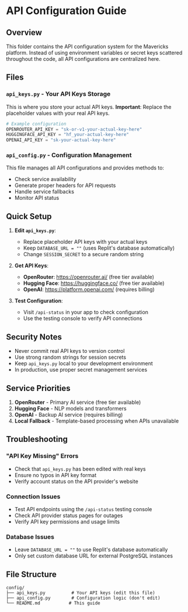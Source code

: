 # API Configuration Guide

## Overview
This folder contains the API configuration system for the Mavericks platform. Instead of using environment variables or secret keys scattered throughout the code, all API configurations are centralized here.

## Files

### `api_keys.py` - Your API Keys Storage
This is where you store your actual API keys. **Important**: Replace the placeholder values with your real API keys.

```python
# Example configuration
OPENROUTER_API_KEY = "sk-or-v1-your-actual-key-here"
HUGGINGFACE_API_KEY = "hf_your-actual-key-here"
OPENAI_API_KEY = "sk-your-actual-key-here"
```

### `api_config.py` - Configuration Management
This file manages all API configurations and provides methods to:
- Check service availability
- Generate proper headers for API requests
- Handle service fallbacks
- Monitor API status

## Quick Setup

1. **Edit `api_keys.py`**:
   - Replace placeholder API keys with your actual keys
   - Keep `DATABASE_URL = ""` (uses Replit's database automatically)
   - Change `SESSION_SECRET` to a secure random string

2. **Get API Keys**:
   - **OpenRouter**: https://openrouter.ai/ (free tier available)
   - **Hugging Face**: https://huggingface.co/ (free tier available)  
   - **OpenAI**: https://platform.openai.com/ (requires billing)

3. **Test Configuration**:
   - Visit `/api-status` in your app to check configuration
   - Use the testing console to verify API connections

## Security Notes

- Never commit real API keys to version control
- Use strong random strings for session secrets
- Keep `api_keys.py` local to your development environment
- In production, use proper secret management services

## Service Priorities

1. **OpenRouter** - Primary AI service (free tier available)
2. **Hugging Face** - NLP models and transformers
3. **OpenAI** - Backup AI service (requires billing)
4. **Local Fallback** - Template-based processing when APIs unavailable

## Troubleshooting

### "API Key Missing" Errors
- Check that `api_keys.py` has been edited with real keys
- Ensure no typos in API key format
- Verify account status on the API provider's website

### Connection Issues
- Test API endpoints using the `/api-status` testing console
- Check API provider status pages for outages
- Verify API key permissions and usage limits

### Database Issues  
- Leave `DATABASE_URL = ""` to use Replit's database automatically
- Only set custom database URL for external PostgreSQL instances

## File Structure
```
config/
├── api_keys.py          # Your API keys (edit this file)
├── api_config.py        # Configuration logic (don't edit)
└── README.md           # This guide
```
